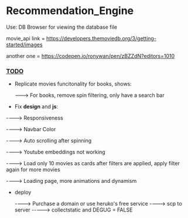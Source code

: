 # Recommendation_Engine


Use: DB Browser for viewing the database file

movie_api link = https://developers.themoviedb.org/3/getting-started/images

another one = https://codepen.io/ronywan/pen/zBZZdN?editors=1010


### <ins>TODO</ins> ###
* Replicate movies funcitonality for books, shows:

  ---> For books, remove spin filtering, only have a search bar
  
* Fix **design** and **js**:

 ----> Responsiveness
 
 ----> Navbar Color
 
 ----> Auto scrolling after spinning
 
 ----> Youtube embeddings not working
 
 ----> Load only 10 movies as cards after filters are applied, apply filter again for more movies
 
 ----> Loading page, more animations and dynamism 
 
* deploy

  ----> Purchase a domain or use heruko's free service
  ----> scp to server
  -----> collectstatic and DEGUG = FALSE

